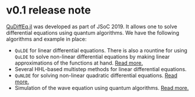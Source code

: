 # v0.1 release note

[QuDiffEq.jl](https://github.com/QuantumBFS/QuDiffEq.jl) was developed as part of JSoC 2019. It allows one to solve differential equations using quantum algorithms.
We have the following algorithms and example in place:
* `QuLDE` for linear differential equations. There is also a rountine for using `QuLDE` to solve non-linear differential equations by making linear approximations of the functions at hand. [Read more.](https://nextjournal.com/dgan181/julia-soc-19-quantum-algorithms-for-differential-equations/edit)
* Several HHL-based multistep methods for linear differential equations.
* `QuNLDE` for solving non-linear quadratic differential equations. [Read more.](https://nextjournal.com/dgan181/jsoc-19-non-linear-differential-equation-solver-and-simulating-of-the-wave-equation/edit)
* Simulation of the wave equation using quantum algorithms. [Read more.](https://nextjournal.com/dgan181/jsoc-19-non-linear-differential-equation-solver-and-simulating-of-the-wave-equation/edit)
